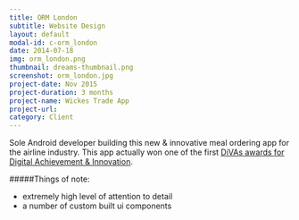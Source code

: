 ```yaml
---
title: ORM London
subtitle: Website Design
layout: default
modal-id: c-orm_london
date: 2014-07-18
img: orm_london.png
thumbnail: dreams-thumbnail.png
screenshot: orm_london.jpg
project-date: Nov 2015
project-duration: 3 months
project-name: Wickes Trade App
project-url: 
category: Client
---
```

Sole Android developer building this new & innovative meal ordering app for the airline industry.  This app actually won one of the first [DiVAs awards for Digital Achievement & Innovation](https://brandwidth.com/news/brandwidth-scoops-digital-achievement-innovation-award/).

#####Things of note:

* extremely high level of attention to detail
* a number of custom built ui components
